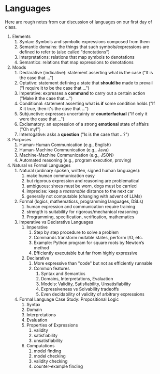 # Languages

Here are rough notes from our discussion of languages on our first
day of class. 

1. Elements  
   1. Syntax: Symbols and symbolic expressions composed from them
   2. Semantic domains: the things that such symbols/expressions are defined to refer to (also called "denotations")
   3. Interpretations: relations that map symbols to denotations
   4. Semantics: relations that map expressions to denotations
2. Moods
   1. Declarative (indicative): statement asserting what **is** the case ("It is the case that ...")
   2. Optative: statement defining a state that **should be** made to prevail ("I require it to be the case that ...")
   3. Imperative: expresses a **command** to carry out a certain action ("Make it the case that ...")
   4. Conditional: statement asserting what **is** **if** some condition holds ("If X it true, then it's the case that ...")
   5. Subjunctive: expresses uncertainty or **counterfactual** ("If only it were the case that ...")
   6. Exclamatory: an expression of a strong **emotional** state of affairs ("Oh my!")
   7. Interrogative: asks a **question**  ("Is is the case that ...?")
3. Purposes  
   1. Human-Human Communication (e.g., English)
   2. Human-Machine Communication (e.g., Java)
   3. Machine-Machine Communication (e.g., JSON)
   4. Automated reasoning (e.g., program execution, proving)
4. Natural vs Formal Languages  
   1. Natural (ordinary spoken, written, signed human languages):
      1. make human communication easy  
      2. but rigorous expression and reasoning are problematical
      3. ambiguous: shoes must be worn, dogs must be carried
      4. imprecise: keep a *reasonable* distance to the next car
      5. generally not computable (changing with advent of LLMs)  
   2. Formal (logics, mathematicss, programming languages, DSLs)  
      1. human expression and communication require training
      2. strength is suitability for rigorous/mechanical reasoning
      3. Programming, specification, verification, mathematics
   3. Imperative vs Declarative Languages
      1. Imperative  
         1. Step by step procedure to solve a problem
         2. Commands transform mutable states, perform I/O, etc.
         3. Example: Python program for square roots by Newton’s method
         4. Efficiently executable but far from highly expressive  
      2. Declarative  
         1. More expressive than "code" but not as efficiently runnable  
         2. Common features
            1. Syntax and Semantics
            2. Domains, Interpretations, Evaluation  
            3. Models: Validity, Satisfiability, Unsatisfiability  
            4. Expressiveness vs Solvability tradeoffs 
            5. Even decidability of validity of arbitrary expressions  
   4. Formal Language Case Study: Propositional Logic
      1. Syntax
      2. Domain
      3. Interpretations
      4. Evaluation
      5. Properties of Expressions
         1. validity
         2. satisfiability
         3. unsatisfiability
      6. Computations
         1. model finding
         2. model checking
         3. validity checking
         4. counter-example finding 